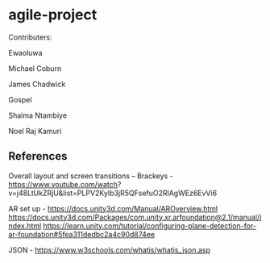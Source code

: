 # agile-project


Contributers:

Ewaoluwa

Michael Coburn

James Chadwick

Gospel

Shaima Ntambiye

Noel Raj Kamuri





## References
Overall layout and screen transitions – Brackeys - https://www.youtube.com/watch?
v=j48LtUkZRjU&list=PLPV2KyIb3jR5QFsefuO2RlAgWEz6EvVi6 

AR set up - https://docs.unity3d.com/Manual/AROverview.html https://docs.unity3d.com/Packages/com.unity.xr.arfoundation@2.1/manual/index.html https://learn.unity.com/tutorial/configuring-plane-detection-for-ar-foundation#5fea311dedbc2a4c90d874ee 

JSON - https://www.w3schools.com/whatis/whatis_json.asp

